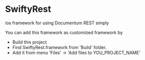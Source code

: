 # SwiftyRest
ios framework for using Documentum REST simply

You can add this framework as customized framework by
* Build this project
* Find SwiftyRest.framework from 'Build' folder.
* Add it from menu 'Files' -> 'Add files to YOU_PROJECT_NAME'
